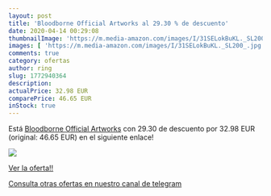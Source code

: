 ```yaml
---
layout: post
title: 'Bloodborne Official Artworks al 29.30 % de descuento'
date: 2020-04-14 00:29:08
thumbnailImage: 'https://m.media-amazon.com/images/I/31SELokBuKL._SL200_.jpg'
images: [ 'https://m.media-amazon.com/images/I/31SELokBuKL._SL200_.jpg' ]
comments: true
category: ofertas
author: ring
slug: 1772940364
description:
actualPrice: 32.98 EUR
comparePrice: 46.65 EUR
inStock: true
---
```


Está [Bloodborne Official Artworks](https://www.amazon.com/dp/1772940364/?tag=redken08-20) con 29.30 de descuento por 32.98 EUR (original: 46.65 EUR) en el siguiente enlace!

[![](https://m.media-amazon.com/images/I/31SELokBuKL._SL200_.jpg)](https://www.amazon.com/dp/1772940364/?tag=redken08-20)

[Ver la oferta!!](https://www.amazon.com/dp/1772940364/?tag=redken08-20)

[Consulta otras ofertas en nuestro canal de telegram](https://t.me/s/ofertas25)
